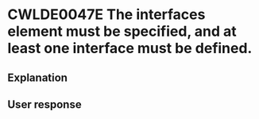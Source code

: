 # CWLDE0047E The interfaces element must be specified, and at least one interface must be defined.

## Explanation

## User response